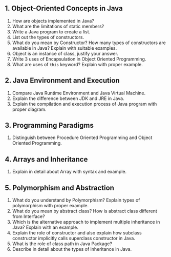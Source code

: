 ## 1. Object-Oriented Concepts in Java

1. How are objects implemented in Java?
2. What are the limitations of static members?
3. Write a Java program to create a list.
4. List out the types of constructors.
5. What do you mean by Constructor? How many types of constructors are available in Java? Explain with suitable examples.
7. Object is an instance of class, justify your answer.
8. Write 3 uses of Encapsulation in Object Oriented Programming.
9. What are uses of `this` keyword? Explain with proper example.

## 2. Java Environment and Execution

1. Compare Java Runtime Environment and Java Virtual Machine.
2. Explain the difference between JDK and JRE in Java.
3. Explain the compilation and execution process of Java program with proper diagram.

## 3. Programming Paradigms

1. Distinguish between Procedure Oriented Programming and Object Oriented Programming.

## 4. Arrays and Inheritance

1. Explain in detail about Array with syntax and example.

## 5. Polymorphism and Abstraction

1. What do you understand by Polymorphism? Explain types of polymorphism with proper example.
2. What do you mean by abstract class? How is abstract class different from Interface?
6. Which is the alternative approach to implement multiple inheritance in Java? Explain with an example.
10. Explain the role of constructor and also explain how subclass constructor implicitly calls superclass constructor in Java.
11. What is the role of class path in Java Package?
12. Describe in detail about the types of inheritance in Java.
